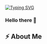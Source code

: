 [![Typing SVG](https://readme-typing-svg.demolab.com?font=open+sans&pause=1000&color=284CF7&background=222222&center=true&vCenter=true&width=435&lines=I'm+Bakare+Samuel+Ayomiku;I'm+a+Software+Engineer)](https://git.io/typing-svg)

<h3> Hello there 👋 </h3>
<h2> ⚡️ About Me </h2>
